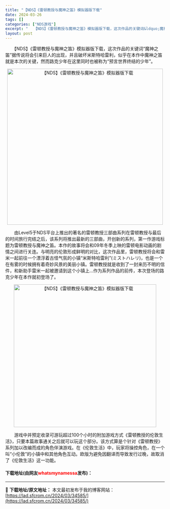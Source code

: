 ```yaml
---
title: "【NDS】《雷顿教授与魔神之笛》模拟器版下载"
date: 2024-03-26
tags: []
categories: ["NDS游戏"]
excerpt: "　　【NDS】《雷顿教授与魔神之笛》模拟器版下载，这次作品的关键词&ldquo;魔神之笛&rdquo;据传说将会引来巨人的出现，并且破坏米斯特哈雷利，似乎在本作中魔神之笛就是本次的关键，然而路克少年在这里同时也被称为&ldquo;预言世界终结的少年&rdquo;。 　　由Level5于NDS平台上推&hellip;"
layout: post
---
```


 <p>　　【NDS】《雷顿教授与魔神之笛》模拟器版下载，这次作品的关键词&ldquo;魔神之笛&rdquo;据传说将会引来巨人的出现，并且破坏米斯特哈雷利，似乎在本作中魔神之笛就是本次的关键，然而路克少年在这里同时也被称为&ldquo;预言世界终结的少年&rdquo;。</p> <p align="center"><img align="" border="0" src="https://lad.sfcrom.cn/wp-content/uploads/2024/03/20240326_66022bb1ebd4a.jpg" width="492" alt="【NDS】《雷顿教授与魔神之笛》模拟器版下载" /></p> <p>　　由Level5于NDS平台上推出的著名的雷顿教授三部曲系列在雷顿教授与最后的时间旅行完结之后，该系列将推出最新的三部曲，开创新的系列，第一作游戏标题为雷顿教授与魔神之笛。本作的故事将会和09年冬季上映的雷顿电影动画的剧情之间进行关连。与明亮的伦敦形成鲜明的对比，这次作品里，雷顿教授将会和雷米一起前往一个漂浮着古怪气氛的小镇&ldquo;米斯特哈雷利&rdquo;(ミストハレリ)，也是一个在有雾的时候拥有着奇妙风景的美丽小镇。雷顿教授就是收到了一封来历不明的信件，和新助手雷米一起被邀请到这个小镇上&hellip;作为系列作品的前传，本次登场的路克少年在本作就初登场了。</p> <p align="center"><img align="" border="0" src="https://lad.sfcrom.cn/wp-content/uploads/2024/03/20240326_66022bb25d0ca.jpg" width="450" alt="【NDS】《雷顿教授与魔神之笛》模拟器版下载" /></p> <p>　　游戏中并预定收录可游玩超过100个小时的附加游戏方式《雷顿教授的伦敦生活》，只要本篇故事通关之后就可以玩这个部分。该方式算是个针对《雷顿教授》系列加以改编而成的角色伴演游戏。在《伦敦生活》中，玩家将操控角色，在一个叫&ldquo;小伦敦&rdquo;的小镇中和其他角色互动。欧版为避免因翻译而导致发行过晚，故取消了《伦敦生活》这一功能。</p> <p><h4>下载地址(由网友<font color="red">whatsmynamessa</font>发布)：</h4></p> 

---
📖 **下载地址/原文地址：** 本文最初发布于我的博客网站：[https://lad.sfcrom.cn/2024/03/34585/](https://lad.sfcrom.cn/2024/03/34585/)
